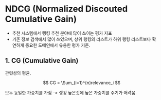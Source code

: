 
# NDCG (Normalized Discouted Cumulative Gain)

- 추천 시스템에서 랭킹 추천 분야에 많이 쓰이는 평가 지표
- 기존 정보 검색에서 많이 쓰였으며, 상위 랭킹의 리스트가 하위 랭킹 리스트보다 확연하게 중요한 도메인에서 유용한 평가 기준.

## 1. CG (Cumulative Gain)

관련성의 평균.

$$ CG = \Sum_{i=1}^{n}relevance_i $$

모두 동일한 가중치를 가짐 -> 랭킹 높은것에 높은 가중치를 주기가 어려움.